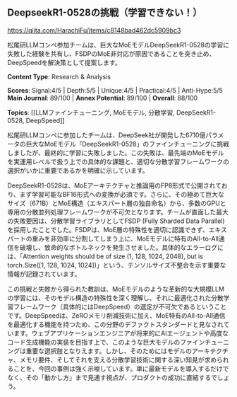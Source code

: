 ## DeepseekR1-0528の挑戦（学習できない！）

https://qiita.com/HarachiFu/items/c8148bad462dc5909bc3

松尾研LLMコンペ参加チームは、巨大なMoEモデルDeepSeekR1-0528の学習に失敗した経験を共有し、FSDPのMoE非対応が原因であることを突き止め、DeepSpeedを解決策として提案します。

**Content Type**: Research & Analysis

**Scores**: Signal:4/5 | Depth:5/5 | Unique:4/5 | Practical:4/5 | Anti-Hype:5/5
**Main Journal**: 89/100 | **Annex Potential**: 89/100 | **Overall**: 88/100

**Topics**: [[LLMファインチューニング, MoEモデル, 分散学習, DeepSeekR1-0528, DeepSpeed]]

松尾研LLMコンペに参加したチームは、DeepSeek社が開発した6710億パラメータの巨大なMoEモデル「DeepSeekR1-0528」のファインチューニングに挑戦しましたが、最終的に学習に失敗しました。この失敗は、最先端のMoEモデルを実運用レベルで扱う上での具体的な課題と、適切な分散学習フレームワークの選択がいかに重要であるかを明確に示しています。

DeepSeekR1-0528は、MoEアーキテクチャと推論用のFP8形式で公開されており、まず学習可能なBF16形式への変換が必須です。さらに、その極めて巨大なサイズ（671B）とMoE構造（エキスパート層の独自命名）から、多数のGPUと専用の分散並列処理フレームワークが不可欠となります。チームが直面した最大の失敗要因は、分散学習ライブラリとしてFSDP (Fully Sharded Data Parallel) を採用したことでした。FSDPは、MoE層の特殊性を適切に認識できず、エキスパートの重みを非効率に分割してしまう上に、MoEモデルに特有のAll-to-All通信を破壊し、致命的なボトルネックを発生させました。具体的なエラーログには、「Attention weights should be of size (1, 128, 1024, 2048), but is torch.Size([1, 128, 1024, 1024])」という、テンソルサイズ不整合を示す重要な情報が記録されています。

この挑戦と失敗から得られた教訓は、MoEモデルのような革新的な大規模LLMの学習には、そのモデル構造の特殊性を深く理解し、それに最適化された分散学習フレームワーク（具体的にはDeepSpeed）の選定が不可欠であるということです。DeepSpeedは、ZeROメモリ削減技術に加え、MoE特有のAll-to-All通信を最適化する機能を持つため、この分野のデファクトスタンダードと見なされています。ウェブアプリケーションエンジニアが将来的にAIエージェントや高度なコード生成機能の実装を目指す上で、このような巨大モデルのファインチューニングは重要な選択肢となりえます。しかし、そのためにはモデルのアーキテクチャ、メモリ要件、そしてそれを支える分散学習技術に関する深い知見が求められることを、今回の事例は強く示唆しています。単に最新モデルを導入するだけでなく、その「動かし方」まで見通す視点が、プロダクトの成功に直結するでしょう。